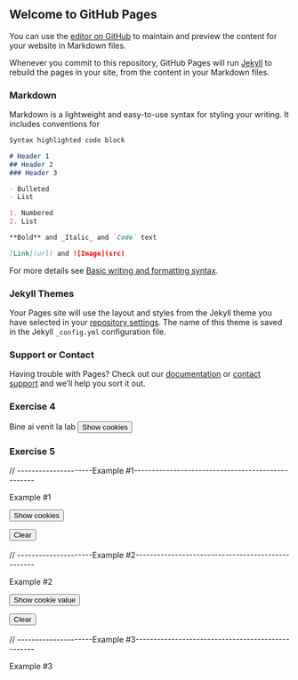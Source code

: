 ## Welcome to GitHub Pages

You can use the [editor on GitHub](https://github.com/MadalinaaM/MDPI/edit/gh-pages/index.md) to maintain and preview the content for your website in Markdown files.

Whenever you commit to this repository, GitHub Pages will run [Jekyll](https://jekyllrb.com/) to rebuild the pages in your site, from the content in your Markdown files.

### Markdown

Markdown is a lightweight and easy-to-use syntax for styling your writing. It includes conventions for

```markdown
Syntax highlighted code block

# Header 1
## Header 2
### Header 3

- Bulleted
- List

1. Numbered
2. List

**Bold** and _Italic_ and `Code` text

[Link](url) and ![Image](src)
```

For more details see [Basic writing and formatting syntax](https://docs.github.com/en/github/writing-on-github/getting-started-with-writing-and-formatting-on-github/basic-writing-and-formatting-syntax).

### Jekyll Themes

Your Pages site will use the layout and styles from the Jekyll theme you have selected in your [repository settings](https://github.com/MadalinaaM/MDPI/settings/pages). The name of this theme is saved in the Jekyll `_config.yml` configuration file.

### Support or Contact

Having trouble with Pages? Check out our [documentation](https://docs.github.com/categories/github-pages-basics/) or [contact support](https://support.github.com/contact) and we’ll help you sort it out.
<html> 
 <h3> Exercise 4 </h3>
 <script> 
 document.cookie = "session=test GDPR"; 
 document.cookie = "favorite_task=collect Data";
 function alertCookie() { alert(document.cookie); }
</script>
 <body> Bine ai venit la lab <button onclick="alertCookie()">Show cookies</button>
 <h3> Exercise 5 </h3>
  // ---------------------Example #1--------------------------------------------------
  <p>Example #1</p>
  <script>
 document.cookie = "name=oeschger; SameSite=None; Secure";
document.cookie = "favorite_food=tripe; SameSite=None; Secure";
   function showCookies() {
  const output = document.getElementById('cookies')
  output.textContent = '> ' + document.cookie
}

function clearOutputCookies() {
  const output = document.getElementById('cookies')
  output.textContent = ''
}
  </script>
  <button onclick="showCookies()">Show cookies</button>

<button onclick="clearOutputCookies()">
  Clear
</button>

<div>
  <code id="cookies"></code>
</div>
<br>
    // ---------------------Example #2--------------------------------------------------
  <p>Example #2</p>
 <script>
  document.cookie = "test1=Hello; SameSite=None; Secure";
document.cookie = "test2=World; SameSite=None; Secure";

const cookieValue = document.cookie
  .split('; ')
  .find(row => row.startsWith('test2='))
  .split('=')[1];

function showCookieValue() {
  const output = document.getElementById('cookie-value')
  output.textContent = '> ' + cookieValue
}

function clearOutputCookieValue() {
  const output = document.getElementById('cookie-value')
  output.textContent = ''
}
 </script>
  <button onclick="showCookieValue()">Show cookie value</button>

<button onclick="clearOutputCookieValue()">
  Clear
</button>

<div>
  <code id="cookie-value"></code>
</div>
<br>
    // ---------------------Example #3--------------------------------------------------
  <p>Example #3</p>
</body>
</html>
